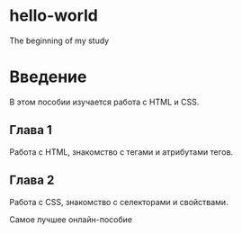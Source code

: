 # hello-world
The beginning of my study
<!DOCTYPE html>
<html>
<head>
<meta charset="utf-8">
<title>Первое испытание</title>
<link rel="stylesheet" href="style.css">
</head>
<body>
<h1>Введение</h1>
<p>В этом пособии изучается работа с HTML и CSS.</p>

<h2>Глава 1</h2>
<p>Работа с HTML, знакомство с тегами и атрибутами тегов.</p>

<h2>Глава 2</h2>
<p>Работа с CSS, знакомство с селекторами и свойствами.</p>

Самое лучшее онлайн-пособие
</body>
</html>
